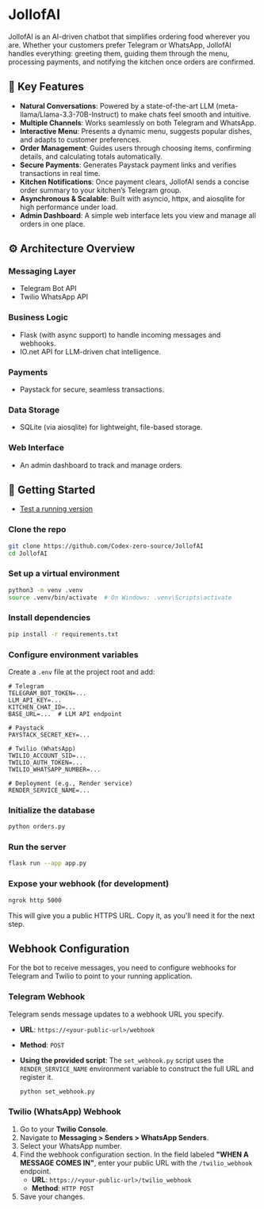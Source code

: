 # JollofAI

JollofAI is an AI-driven chatbot that simplifies ordering food wherever you are. Whether your customers prefer Telegram or WhatsApp, JollofAI handles everything: greeting them, guiding them through the menu, processing payments, and notifying the kitchen once orders are confirmed.

## 🚀 Key Features

- **Natural Conversations**: Powered by a state-of-the-art LLM (meta-llama/Llama-3.3-70B-Instruct) to make chats feel smooth and intuitive.
- **Multiple Channels**: Works seamlessly on both Telegram and WhatsApp.
- **Interactive Menu**: Presents a dynamic menu, suggests popular dishes, and adapts to customer preferences.
- **Order Management**: Guides users through choosing items, confirming details, and calculating totals automatically.
- **Secure Payments**: Generates Paystack payment links and verifies transactions in real time.
- **Kitchen Notifications**: Once payment clears, JollofAI sends a concise order summary to your kitchen’s Telegram group.
- **Asynchronous & Scalable**: Built with asyncio, httpx, and aiosqlite for high performance under load.
- **Admin Dashboard**: A simple web interface lets you view and manage all orders in one place.

## ⚙️ Architecture Overview

### Messaging Layer

- Telegram Bot API
- Twilio WhatsApp API

### Business Logic

- Flask (with async support) to handle incoming messages and webhooks.
- IO.net API for LLM-driven chat intelligence.

### Payments

- Paystack for secure, seamless transactions.

### Data Storage

- SQLite (via aiosqlite) for lightweight, file-based storage.

### Web Interface

- An admin dashboard to track and manage orders.

## 🔧 Getting Started

- [Test a running version](https://t.me/IO_agent_bot)

### Clone the repo

```bash
git clone https://github.com/Codex-zero-source/JollofAI
cd JollofAI
```

### Set up a virtual environment

```bash
python3 -m venv .venv
source .venv/bin/activate  # On Windows: .venv\Scripts\activate
```

### Install dependencies

```bash
pip install -r requirements.txt
```

### Configure environment variables

Create a `.env` file at the project root and add:

```
# Telegram
TELEGRAM_BOT_TOKEN=...
LLM_API_KEY=...
KITCHEN_CHAT_ID=...
BASE_URL=...  # LLM API endpoint

# Paystack
PAYSTACK_SECRET_KEY=...

# Twilio (WhatsApp)
TWILIO_ACCOUNT_SID=...
TWILIO_AUTH_TOKEN=...
TWILIO_WHATSAPP_NUMBER=...

# Deployment (e.g., Render service)
RENDER_SERVICE_NAME=...
```

### Initialize the database

```bash
python orders.py
```

### Run the server

```bash
flask run --app app.py
```

### Expose your webhook (for development)

```bash
ngrok http 5000
```

This will give you a public HTTPS URL. Copy it, as you'll need it for the next step.

## Webhook Configuration

For the bot to receive messages, you need to configure webhooks for Telegram and Twilio to point to your running application.

### Telegram Webhook

Telegram sends message updates to a webhook URL you specify.

-   **URL**: `https://<your-public-url>/webhook`
-   **Method**: `POST`


-  **Using the provided script**:
    The `set_webhook.py` script uses the `RENDER_SERVICE_NAME` environment variable to construct the full URL and register it.
    ```bash
    python set_webhook.py
    ```

### Twilio (WhatsApp) Webhook

1.  Go to your **Twilio Console**.
2.  Navigate to **Messaging > Senders > WhatsApp Senders**.
3.  Select your WhatsApp number.
4.  Find the webhook configuration section. In the field labeled **"WHEN A MESSAGE COMES IN"**, enter your public URL with the `/twilio_webhook` endpoint.
    -   **URL**: `https://<your-public-url>/twilio_webhook`
    -   **Method**: `HTTP POST`
5.  Save your changes.